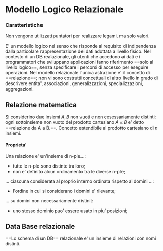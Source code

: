 # Modello Logico Relazionale
### Caratteristiche
Non vengono utilizzati puntatori per realizzare legami, ma solo valori.

E' un modello logico nel senso che risponde al requisito di indipendenza dalla particolare rappresentazione dei dati adottata a livello fisico.
Nel contesto di un DB realazionale, gli utenti che accedono ai dati e i programmatori che sviluppano applicazioni fanno riferimento ==solo al livello logico==, senza specificare i percorsi di accesso per eseguire operazioni.
Nel modello relazionale l'unica astrazione e' il concetto di ==relazione==; non vi sono costrutti concettuali di altro livello in grado di descrivere entita', associazioni, generalizzazioni, specializzazioni, aggregazioni.

## Relazione matematica
Si considerino due insiemi $A, B$ non vuoti e non cesessariamente distinti:
ogni sottoinsieme non vuoto del prodotto cartesiano $A \times B$ e' detto ==relazione da A a B.==.
Concetto estendibile al prodotto cartesiano di $n$ insiemi.
#### Proprieta'
Una relazione e' un'insieme di n-ple...:
- tutte le n-ple sono distinte tra loro;
- non e' definito alcun ordinamento tra le diverse n-ple;

... ciascuna considerata al proprio interno ordinata rispetto ai domini ...:
- l'ordine in cui si considerano i domini e' rilevante;

... su domini non necessariamente distinit:
- uno stesso dominio puo' essere usato in piu' posizioni;

## Data Base relazionale
==Lo schema di un DB== relazionale e' un insieme di relazioni con nomi distinti.